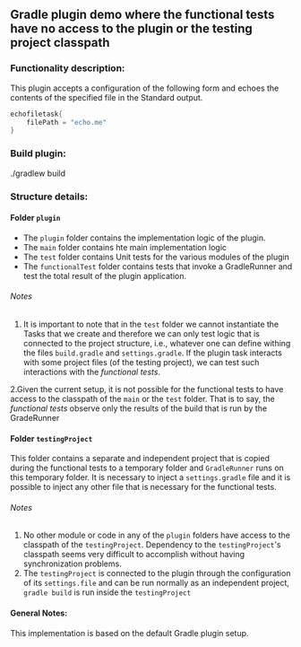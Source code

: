 ## Gradle plugin demo where the functional tests have no access to the plugin or the testing project classpath

### Functionality description:
This plugin accepts a configuration of the following form and echoes the contents of the specified file 
in the Standard output.
```groovy
echofiletask{
    filePath = "echo.me"
}
```

### Build plugin:
./gradlew build

### Structure details:

#### Folder `plugin`
* The `plugin` folder contains the implementation logic of the plugin.
* The  `main` folder contains hte main implementation logic
* The `test` folder contains Unit tests for the various modules of the plugin
* The `functionalTest` folder contains tests that invoke a GradleRunner and test the total 
result of the plugin application.

###### Notes

1. It is important to note that in the `test` folder we cannot instantiate the Tasks that we create 
and therefore we can only test logic that is connected to the project structure, i.e., whatever 
one can define withing the files `build.gradle` and `settings.gradle`. If the plugin task interacts 
with some project files (of the testing project), we can test such interactions with the 
*functional tests*.

2.Given the current setup, it is not possible for the functional tests to have access to the
classpath of the `main` or the `test` folder. That is to say, the *functional tests* observe only
the results of the build that is run by the GradeRunner

#### Folder `testingProject`
This folder contains a separate and independent project that is copied during the functional tests 
to a temporary folder and `GradleRunner` runs on this temporary folder. 
It is necessary to inject a `settings.gradle` file and it is possible to inject any other file
that is necessary for the functional tests.

###### Notes

1. No other module or code in any of the `plugin` folders have access to the classpath of the 
`testingProject`. Dependency to the `testingProject`'s classpath seems very difficult to accomplish
without having synchronization problems.
2. The `testingProject` is connected to the plugin through the configuration of its `settings.file`
and can be run normally as an independent project, `gradle build` is run inside the `testingProject`


#### General Notes:
This implementation is based on the default Gradle plugin setup.

